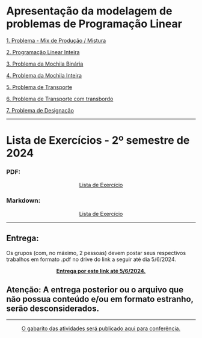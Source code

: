 # Apresentação da modelagem de problemas de Programação Linear

<a href="https://github.com/Daniel-C-Fernandes/PO-2-bimestre/blob/main/modelagem.ipynb">1. Problema - Mix de Produção / Mistura</a><br>

<a href="https://github.com/Daniel-C-Fernandes/PO-2-bimestre/blob/main/modelagem.ipynb">2. Programação Linear Inteira</a><br>

<a href="https://github.com/Daniel-C-Fernandes/PO-2-bimestre/blob/main/modelagem.ipynb">3. Problema da Mochila Binária</a><br>

<a href="https://github.com/Daniel-C-Fernandes/PO-2-bimestre/blob/main/modelagem.ipynb">4. Problema da Mochila Inteira</a><br>

<a href="https://github.com/Daniel-C-Fernandes/PO-2-bimestre/blob/main/modelagem.ipynb">5. Problema de Transporte</a><br>

<a href="https://github.com/Daniel-C-Fernandes/PO-2-bimestre/blob/main/modelagem.ipynb">6. Problema de Transporte com transbordo</a><br>

<a href="https://github.com/Daniel-C-Fernandes/PO-2-bimestre/blob/main/modelagem.ipynb">7. Problema de Designação</a><br>

<hr>

# Lista de Exercícios - 2º semestre de 2024


### PDF:


<div align = "center">
 <a href="https://github.com/Daniel-C-Fernandes/PO-2-bimestre/blob/main/Modelagem%20de%20Problemas.pdf">Lista de Exercício</a>
</div>

### Markdown:

<div align = "center">
 <a href="https://github.com/Daniel-C-Fernandes/PO-2-bimestre/blob/main/Gabarito/problemas.ipynb">Lista de Exercício</a>
</div>


<hr>

## Entrega:

Os grupos (com, no máximo, 2 pessoas) devem postar seus respectivos trabalhos em formato .pdf no drive do link a seguir até dia 5/6/2024.

<div align = "center">
<b><a href="https://drive.google.com/drive/folders/1MWAEhZSYaIVrj1Mrn6cb6brHyQ7i-rZW?usp=sharing">Entrega por este link até 5/6/2024.</a></b>
</div>

## Atenção: A entrega posterior ou o arquivo que não possua conteúdo e/ou em formato estranho, serão desconsiderados.

<hr>

<div align = "center">
 <a href="https://github.com/Daniel-C-Fernandes/PO-2-bimestre/blob/main/Gabarito/gabarito-trabalho.ipynb"> O gabarito das atividades será publicado aqui para conferência. </a>
</div>






